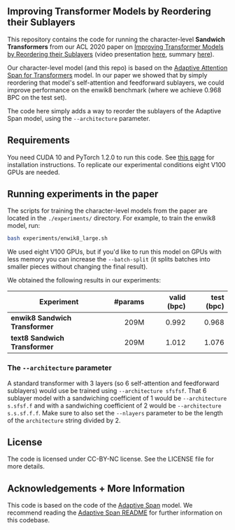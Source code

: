 
## Improving Transformer Models by Reordering their Sublayers

This repository contains the code for running the character-level **Sandwich Transformers** from our ACL 2020 paper on [Improving Transformer Models by Reordering their Sublayers](https://ofir.io/sandwich_transformer.pdf) (video presentation [here](https://www.youtube.com/watch?v=rFuuGEj3AhU), summary [here](https://ofir.io/Improving-Transformer-Models-by-Reordering-their-Sublayers/)). 

Our character-level model (and this repo) is based on the  [Adaptive Attention Span for Transformers](https://arxiv.org/abs/1905.07799) model. In our paper we showed that by simply reordering that model's self-attention and feedforward sublayers, we could improve performance on the enwik8 benchmark (where we achieve 0.968 BPC on the test set). 

The code here simply adds a way to reorder the sublayers of the Adaptive Span model, using the `--architecture` parameter. 



## Requirements
You need CUDA 10 and PyTorch 1.2.0 to run this code. See [this page](https://pytorch.org/get-started/previous-versions/https://pytorch.org/get-started/previous-versions/) for installation instructions. To replicate our experimental conditions eight V100 GPUs are needed. 

## Running experiments in the paper
The scripts for training the character-level models from the paper are located in the `./experiments/` directory. For example, to train the enwik8 model, run:
```bash
bash experiments/enwik8_large.sh
```

We used eight V100 GPUs, but if you'd like to run this model on GPUs with less memory you can increase the `--batch-split`  (it splits batches into smaller pieces without changing the final result).

We  obtained the following results in our experiments:

| Experiment | #params | valid (bpc) | test (bpc) |
| ---------- | ---:|            ----:|       ----:|
| **enwik8 Sandwich Transformer**| 209M |  0.992 | 0.968 |
| **text8 Sandwich Transformer** | 209M |  1.012 | 1.076 |


### The `--architecture` parameter
A standard transformer with 3 layers (so 6 self-attention and feedforward sublayers) would use be trained using  `--architecture sfsfsf`. That 6 sublayer model with a sandwiching coefficient of 1 would be  `--architecture s.sfsf.f` and with a sandwiching coefficient of 2 would be  `--architecture s.s.sf.f.f`. Make sure to also set the `--nlayers` parameter to be the length of the `architecture` string divided by 2. 


## License
The code is licensed under CC-BY-NC license. See the LICENSE file for more details.

## Acknowledgements + More Information
This code is based on the code of the [Adaptive Span]([https://github.com/facebookresearch/adaptive-span](https://github.com/facebookresearch/adaptive-span)) model. We recommend reading the [Adaptive Span README](https://github.com/facebookresearch/adaptive-span/blob/master/README.md) for further information on this codebase. 
